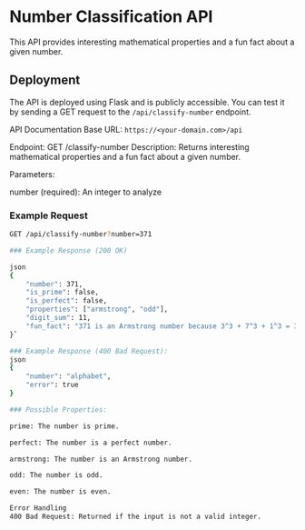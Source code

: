 # Number Classification API

This API provides interesting mathematical properties and a fun fact about a given number.

## Deployment

The API is deployed using Flask and is publicly accessible. 
You can test it by sending a GET request to the `/api/classify-number` endpoint.

API Documentation
Base URL: `https://<your-domain.com>/api`

Endpoint: GET /classify-number
Description:
Returns interesting mathematical properties and a fun fact about a given number.

Parameters:

number (required): An integer to analyze

### Example Request

```Bash
GET /api/classify-number?number=371

### Example Response (200 OK)

json
{
    "number": 371,
    "is_prime": false,
    "is_perfect": false,
    "properties": ["armstrong", "odd"],
    "digit_sum": 11,
    "fun_fact": "371 is an Armstrong number because 3^3 + 7^3 + 1^3 = 371"
}`

### Example Response (400 Bad Request):
json
{
    "number": "alphabet",
    "error": true
}

### Possible Properties:

prime: The number is prime.

perfect: The number is a perfect number.

armstrong: The number is an Armstrong number.

odd: The number is odd.

even: The number is even.

Error Handling
400 Bad Request: Returned if the input is not a valid integer.